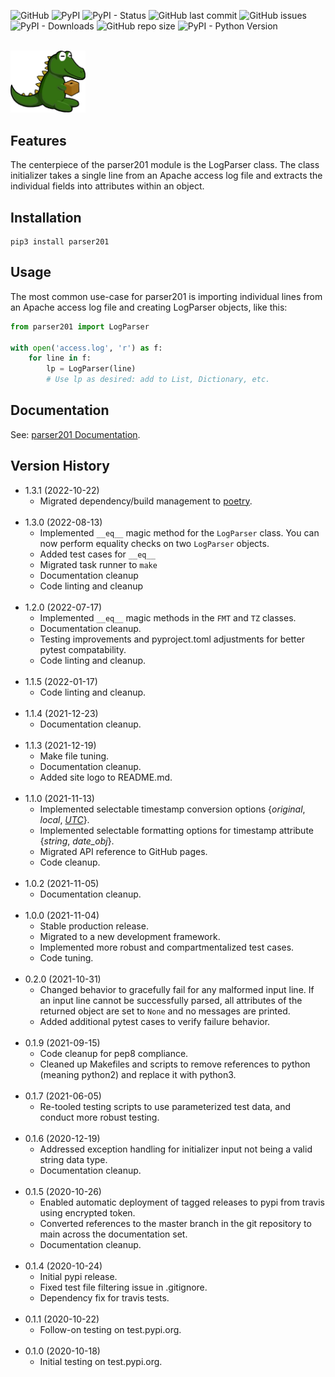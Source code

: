 ![GitHub](https://img.shields.io/github/license/geozeke/parser201)
![PyPI](https://img.shields.io/pypi/v/parser201)
![PyPI - Status](https://img.shields.io/pypi/status/parser201)
![GitHub last commit](https://img.shields.io/github/last-commit/geozeke/parser201)
![GitHub issues](https://img.shields.io/github/issues/geozeke/parser201)
![PyPI - Downloads](https://img.shields.io/pypi/dm/parser201)
![GitHub repo size](https://img.shields.io/github/repo-size/geozeke/parser201)
![PyPI - Python Version](https://img.shields.io/pypi/pyversions/parser201)

<br>

<img src="https://github.com/geozeke/parser201/blob/main/docs/logo.png?raw=true" width="120"/>

## Features

The centerpiece of the parser201 module is the LogParser class. The class initializer takes a single line from an Apache access log file and extracts the individual fields into attributes within an object.

## Installation

```text
pip3 install parser201
```

## Usage

The most common use-case for parser201 is importing individual lines from an Apache access log file and creating LogParser objects, like this:

```python
from parser201 import LogParser

with open('access.log', 'r') as f:
    for line in f:
        lp = LogParser(line)
        # Use lp as desired: add to List, Dictionary, etc.
```

## Documentation

See: [parser201 Documentation](https://geozeke.github.io/parser201).

## Version History

* 1.3.1 (2022-10-22)
  * Migrated dependency/build management to [poetry](https://python-poetry.org/).<br><br>
* 1.3.0 (2022-08-13)
  * Implemented `__eq__` magic method for the `LogParser` class. You can now
    perform equality checks on two `LogParser` objects.
  * Added test cases for `__eq__`
  * Migrated task runner to `make`
  * Documentation cleanup
  * Code linting and cleanup<br><br>
* 1.2.0 (2022-07-17)
  * Implemented `__eq__` magic methods in the `FMT` and `TZ` classes.
  * Documentation cleanup.
  * Testing improvements and pyproject.toml adjustments for better pytest compatability.
  * Code linting and cleanup.<br><br>
* 1.1.5 (2022-01-17)
  * Code linting and cleanup.<br><br>
* 1.1.4 (2021-12-23)
  * Documentation cleanup.<br><br>
* 1.1.3 (2021-12-19)
  * Make file tuning.
  * Documentation cleanup.
  * Added site logo to README.md.<br><br>
* 1.1.0 (2021-11-13)
  * Implemented selectable timestamp conversion options {*original*, *local*, [*UTC*](https://en.wikipedia.org/wiki/Coordinated_Universal_Time)}.
  * Implemented selectable formatting options for timestamp attribute {*string*, *date_obj*}.
  * Migrated API reference to GitHub pages.
  * Code cleanup.<br><br>
* 1.0.2 (2021-11-05)
  * Documentation cleanup.<br><br>
* 1.0.0 (2021-11-04)
  * Stable production release.
  * Migrated to a new development framework.
  * Implemented more robust and compartmentalized test cases.
  * Code tuning.<br><br>
* 0.2.0 (2021-10-31)
  * Changed behavior to gracefully fail for any malformed input line. If an input line cannot be successfully parsed, all attributes of the returned object are set to `None` and no messages are printed.
  * Added additional pytest cases to verify failure behavior.<br><br>
* 0.1.9 (2021-09-15)
  * Code cleanup for pep8 compliance.
  * Cleaned up Makefiles and scripts to remove references to python (meaning python2) and replace it with python3.<br><br>
* 0.1.7 (2021-06-05)
  * Re-tooled testing scripts to use parameterized test data, and conduct more robust testing.<br><br>
* 0.1.6 (2020-12-19)
  * Addressed exception handling for initializer input not being a valid string data type.
  * Documentation cleanup.<br><br>
* 0.1.5 (2020-10-26)
  * Enabled automatic deployment of tagged releases to pypi from travis using encrypted token.
  * Converted references to the master branch in the git repository to main across the documentation set.
  * Documentation cleanup.<br><br>
* 0.1.4 (2020-10-24)
  * Initial pypi release.
  * Fixed test file filtering issue in .gitignore.
  * Dependency fix for travis tests.<br><br>
* 0.1.1 (2020-10-22)
  * Follow-on testing on test.pypi.org.<br><br>
* 0.1.0 (2020-10-18)
  * Initial testing on test.pypi.org.

